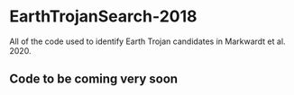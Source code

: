 # EarthTrojanSearch-2018
All of the code used to identify Earth Trojan candidates in Markwardt et al. 2020.

## Code to be coming very soon
